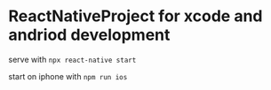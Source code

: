 # ReactNativeProject for xcode and andriod development

serve with 
```npx react-native start```

start on iphone with
```npm run ios```
